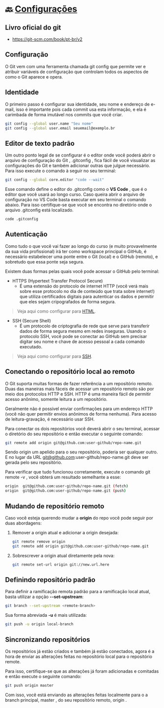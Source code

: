 # :back: [Configurações](../../../README.md#version-control-systems)

## Livro oficial do git
* https://git-scm.com/book/pt-br/v2

## Configuração
O Git vem com uma ferramenta chamada git config que permite ver e atribuir variáveis de configuração que controlam todos os aspectos de como o Git aparece e opera.

## Identidade
O primeiro passo é configurar sua identidade, seu nome e endereço de e-mail, isso é importante pois cada commit usa esta informação, e ela é carimbada de forma imutável nos commits que você criar. 

``` bash
git config --global user.name "Seu nome"
git config --global user.email seuemail@exemplo.br
```

## Editor de texto padrão
Um outro ponto legal de se configurar é o editor onde você poderá abrir o arquivo de configuração do Git , .gitconfig , fica fácil de você visualizar as configurações do Git e também adicionar outras que julgue necessário. Para isso execute o comando à seguir no seu terminal:

``` bash
git config --global core.editor "code --wait"
```

Esse comando define o editor do .gitconfig como o **VS Code** , que é o editor que você usará ao longo curso. Caso queira abrir o arquivo de configuração no VS Code basta executar em seu terminal o comando abaixo. Para isso certifique-se que você se encontra no diretório onde o arquivo .gitconfig está localizado.

``` bash
code .gitconfig
```

## Autenticação

Como tudo o que você vai fazer ao longo do curso (e muito provavelmente da sua vida profissional) irá ter como workspace principal o GitHub, é necessário estabelecer uma ponte entre o Git (local) e o GitHub (remoto), e sobretudo que essa ponte seja segura.

Existem duas formas pelas quais você pode acessar o GitHub pelo terminal:
* HTTPS (Hypertext Transfer Protocol Secure)
    - É uma extensão do protocolo de internet HTTP (você verá mais sobre esse protocolo no dia de conteúdo que trata sobre internet!) que utiliza certificados digitais para autenticar os dados e permitir que eles sejam cripografados de forma segura.

> Veja aqui como configurar para <a name="html">[HTML]()</a>.

* SSH (Secure Shell)
    - É um protocolo de criptografia de rede que serve para transferir dados de forma segura mesmo em redes inseguras. Usando o protocolo SSH, você pode se conectar ao GitHub sem precisar digitar seu nome e chave de acesso pessoal a cada comando executado.
    
> Veja aqui como configurar para <a name="ssh">[SSH](chaveSSH.md#back-chave-ssh)</a>.

## Conectando o repositório local ao remoto
O Git suporta muitas formas de fazer referência a um repositório remoto. Duas das maneiras mais fáceis de acessar um repositório remoto são por meio dos protocolos HTTP e SSH. HTTP é uma maneira fácil de permitir acesso anônimo, somente leitura a um repositório.

Geralmente não é possível enviar confirmações para um endereço HTTP (você não quer permitir envios anônimos de forma nenhuma). Para acesso de leitura-gravação, é necessário usar SSH.

Para conectar os dois repositórios você deverá abrir o seu terminal, acessar o diretório do seu repositório e então executar o seguinte comando:
```bash
git remote add origin git@github.com:user-github/repo-name.git
```
Sendo origin um apelido para o seu repositório, poderia ser qualquer outro. E no lugar da URL git@github.com:user-github/repo-name.git deve ser gerada pelo seu repositório.

Para verificar que tudo funcionou corretamente, execute o comando git remote -v , você obterá um resultado semelhante a esse:
```bash
origin  git@github.com:user-github/repo-name.git (fetch)
origin  git@github.com:user-github/repo-name.git (push)
```

## Mudando de repositório remoto
Caso você esteja querendo mudar a **origin** do repo você pode seguir por duas abordagens:
1. Remover a origin atual e adicionar a origin desejada:
    ```bash
    git remote remove origin
    git remote add origin git@github.com:user-github/repo-name.git
    ```
2. Sobrescrever a origin atual diretamente pela nova:
    ```bash
    git remote set-url origin git://new.url.here
    ```

## Definindo repositório padrão
Para definir a ramificação remota padrão para a ramificação local atual, basta utilizar a opção **--set-upstream**:
```bash
git branch --set-upstream <remote-branch>
```
Sua forma abreviada **-u** é mais utilizada:
```bash
git push -u origin local-branch
```

## Sincronizando repositórios
Os repositórios já estão criados e também já estão conectados, agora é a hora de enviar as alterações feitas no repositório local para o repositório remote.

Para isso, certifique-se que as alterações já foram adicionadas e comitadas e então execute o seguinte comando:
``` bash
git push origin master
```
Com isso, você está enviando as alterações feitas localmente para o a branch principal, master , do seu repositório remoto, origin .

